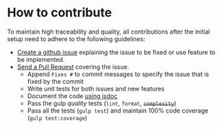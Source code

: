 # How to contribute

To maintain high traceability and quality, all contributions after the initial setup need to adhere to the following guidelines:

- [Create a github issue](https://github.com/robert-frampton/metal-soy-loader-example/issues/new) explaining the issue to be fixed or use feature to be implemented.
- [Send a Pull Request](https://github.com/robert-frampton/metal-soy-loader-example/compare) covering the issue.
	- Append `Fixes #` to commit messages to specify the issue that is fixed by the commit
	- Write unit tests for both issues and new features
	- Document the code [using jsdoc](https://github.com/google/closure-compiler/wiki/Annotating-JavaScript-for-the-Closure-Compiler)
	- Pass the gulp _quality_ tests (`lint`, `format`, ~~`complexity`~~)
	- Pass all the tests (`gulp test`) and maintain 100% code coverage (`gulp test:coverage`)
